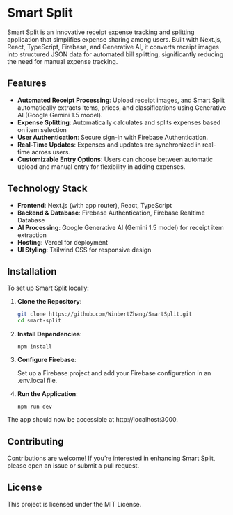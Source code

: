 # Smart Split

Smart Split is an innovative receipt expense tracking and splitting application that simplifies expense sharing among users. Built with Next.js, React, TypeScript, Firebase, and Generative AI, it converts receipt images into structured JSON data for automated bill splitting, significantly reducing the need for manual expense tracking.

## Features

- **Automated Receipt Processing**: Upload receipt images, and Smart Split automatically extracts items, prices, and classifications using Generative AI (Google Gemini 1.5 model).
- **Expense Splitting**: Automatically calculates and splits expenses based on item selection
- **User Authentication**: Secure sign-in with Firebase Authentication.
- **Real-Time Updates**: Expenses and updates are synchronized in real-time across users.
- **Customizable Entry Options**: Users can choose between automatic upload and manual entry for flexibility in adding expenses.

## Technology Stack

- **Frontend**: Next.js (with app router), React, TypeScript
- **Backend & Database**: Firebase Authentication, Firebase Realtime Database
- **AI Processing**: Google Generative AI (Gemini 1.5 model) for receipt item extraction
- **Hosting**: Vercel for deployment
- **UI Styling**: Tailwind CSS for responsive design

## Installation

To set up Smart Split locally:

1. **Clone the Repository**:
   ```bash
   git clone https://github.com/WinbertZhang/SmartSplit.git
   cd smart-split
   ```

2. **Install Dependencies**:

    ```
    npm install
    ```

3. **Configure Firebase**:

    Set up a Firebase project and add your Firebase configuration in an .env.local file.

4. **Run the Application**:

    ```
    npm run dev
    ```

The app should now be accessible at http://localhost:3000.

## Contributing

Contributions are welcome! If you’re interested in enhancing Smart Split, please open an issue or submit a pull request.

## License

This project is licensed under the MIT License.
